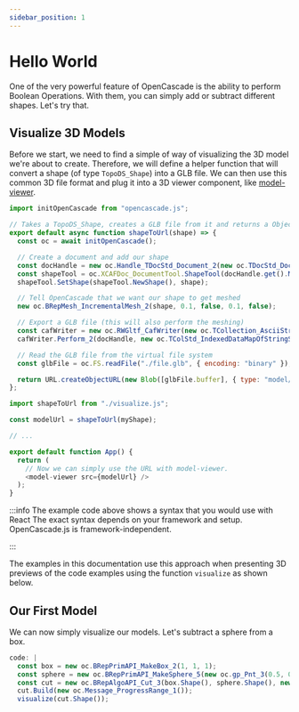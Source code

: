 ```yaml
---
sidebar_position: 1
---
```


# Hello World

One of the very powerful feature of OpenCascade is the ability to perform Boolean Operations. With them, you can simply add or subtract different shapes. Let's try that.

## Visualize 3D Models

Before we start, we need to find a simple of way of visualizing the 3D model we're about to create. Therefore, we will define a helper function that will convert a shape (of type `TopoDS_Shape`) into a GLB file. We can then use this common 3D file format and plug it into a 3D viewer component, like [model-viewer](https://modelviewer.dev/).

```js title="/src/shapeToUrl.js"
import initOpenCascade from "opencascade.js";

// Takes a TopoDS_Shape, creates a GLB file from it and returns a ObjectURL
export default async function shapeToUrl(shape) => {
  const oc = await initOpenCascade();

  // Create a document and add our shape
  const docHandle = new oc.Handle_TDocStd_Document_2(new oc.TDocStd_Document(new oc.TCollection_ExtendedString_1()));
  const shapeTool = oc.XCAFDoc_DocumentTool.ShapeTool(docHandle.get().Main()).get();
  shapeTool.SetShape(shapeTool.NewShape(), shape);

  // Tell OpenCascade that we want our shape to get meshed
  new oc.BRepMesh_IncrementalMesh_2(shape, 0.1, false, 0.1, false);

  // Export a GLB file (this will also perform the meshing)
  const cafWriter = new oc.RWGltf_CafWriter(new oc.TCollection_AsciiString_2("./file.glb"), true);
  cafWriter.Perform_2(docHandle, new oc.TColStd_IndexedDataMapOfStringString_1(), new oc.Message_ProgressRange_1());

  // Read the GLB file from the virtual file system
  const glbFile = oc.FS.readFile("./file.glb", { encoding: "binary" });

  return URL.createObjectURL(new Blob([glbFile.buffer], { type: "model/gltf-binary" }));
};
```

```js title="/src/index.js"
import shapeToUrl from "./visualize.js";

const modelUrl = shapeToUrl(myShape);

// ...

export default function App() {
  return (
    // Now we can simply use the URL with model-viewer.
    <model-viewer src={modelUrl} />
  );
}
```

:::info The example code above shows a syntax that you would use with React
The exact syntax depends on your framework and setup. OpenCascade.js is framework-independent.

:::

The examples in this documentation use this approach when presenting 3D previews of the code examples using the function `visualize` as shown below.

## Our First Model

We can now simply visualize our models. Let's subtract a sphere from a box.

```js ocjs
code: |
  const box = new oc.BRepPrimAPI_MakeBox_2(1, 1, 1);
  const sphere = new oc.BRepPrimAPI_MakeSphere_5(new oc.gp_Pnt_3(0.5, 0.5, 0.5), 0.65);
  const cut = new oc.BRepAlgoAPI_Cut_3(box.Shape(), sphere.Shape(), new oc.Message_ProgressRange_1());
  cut.Build(new oc.Message_ProgressRange_1());
  visualize(cut.Shape());
```
